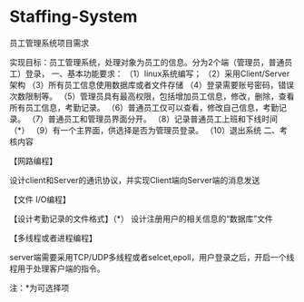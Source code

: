 # Staffing-System



员工管理系统项目需求

实现目标：员工管理系统，处理对象为员工的信息。分为2个端（管理员，普通员工）登录，
一、基本功能要求：
          （1）linux系统编写；
          （2）采用Client/Server架构
		  （3）所有员工信息使用数据库或者文件存储
		  （4）登录需要账号密码，错误次数限制等。
          （5）管理员具有最高权限，包括增加员工信息，修改，删除，查看所有员工信息，考勤记录。
		  （6）普通员工仅可以查看，修改自己信息，考勤记录。
		  （7）普通员工和管理员界面分开。
		  （8）记录普通员工上班和下线时间 （*）
		  （9）有一个主界面，供选择是否为管理员登录。
		  （10）退出系统
二、考核内容

【网路编程】

设计client和Server的通讯协议，并实现Client端向Server端的消息发送

【文件 I/O编程】

【设计考勤记录的文件格式】（*）
设计注册用户的相关信息的“数据库”文件

【多线程或者进程编程】

server端需要采用TCP/UDP多线程或者selcet,epoll，用户登录之后，开启一个线程用于处理客户端的指令。

注：*为可选择项

